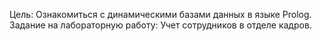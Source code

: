 Цель: Ознакомиться с динамическими базами данных в языке Prolog.
Задание на лабораторную работу:
Учет сотрудников в отделе кадров.
